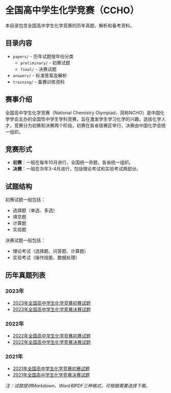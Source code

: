 # 全国高中学生化学竞赛（CCHO）

本目录包含全国高中学生化学竞赛的历年真题、解析和备考资料。

## 目录内容

- `papers/` - 历年试题按年份分类
  - `preliminary/` - 初赛试题
  - `final/` - 决赛试题
- `answers/` - 标准答案及解析
- `training/` - 备赛训练资料

## 赛事介绍

全国高中学生化学竞赛（National Chemistry Olympiad，简称NCHO）是中国化学学会主办的全国性中学生学科竞赛，旨在激发学生学习化学的兴趣，选拔化学人才。竞赛分为初赛和决赛两个阶段，初赛在各省级赛区举行，决赛由中国化学会统一组织。

## 竞赛形式

- **初赛**：一般在每年10月进行，全国统一命题，各省统一组织。
- **决赛**：一般在次年3-4月进行，包括理论考试和实验考试两部分。

## 试题结构

初赛试题一般包括：
- 选择题（单选、多选）
- 填空题
- 计算题
- 实验题

决赛试题一般包括：
- 理论考试（选择题、问答题、计算题）
- 实验考试（操作技能、数据处理）

## 历年真题列表

### 2023年
- [2023年全国高中学生化学竞赛初赛试题](./papers/preliminary/2023_ncho_preliminary.md)
- [2023年全国高中学生化学竞赛决赛试题](./papers/final/2023_ncho_final.md)

### 2022年
- [2022年全国高中学生化学竞赛初赛试题](./papers/preliminary/2022_ncho_preliminary.md)
- [2022年全国高中学生化学竞赛决赛试题](./papers/final/2022_ncho_final.md)

### 2021年
- [2021年全国高中学生化学竞赛初赛试题](./papers/preliminary/2021_ncho_preliminary.md)
- [2021年全国高中学生化学竞赛决赛试题](./papers/final/2021_ncho_final.md)

*注：试题提供Markdown、Word和PDF三种格式，可根据需要选择下载。* 